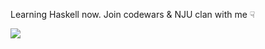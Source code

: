 Learning Haskell now. Join codewars & NJU clan with me ☟

[![](https://www.codewars.com/users/Dothion/badges/large)](https://www.codewars.com/)
